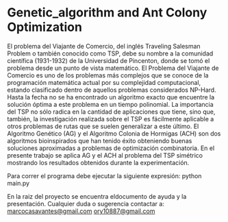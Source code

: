 # Genetic_algorithm and Ant Colony Optimization

 El problema del Viajante de Comercio, del inglés Traveling Salesman Problem o también conocido como TSP, 
 debe su nombre a la comunidad científica (1931-1932) de la Universidad de Pincenton, donde se tomó el problema
 desde un punto de vista matemático. El Problema del Viajante de Comercio es uno de los problemas más complejos 
 que se conoce de la programación matemática actual por su complejidad computacional, estando clasificado dentro 
 de aquellos problemas considerados NP-Hard. Hasta la fecha no se ha encontrado un algoritmo exacto que encuentre 
 la solución óptima a este problema en un tiempo polinomial. La importancia del TSP no sólo radica en la cantidad 
 de aplicaciones que tiene, sino que, también, la investigación realizada sobre el TSP es fácilmente aplicable a 
 otros problemas de rutas que se suelen generalizar a este último. El Algoritmo Genético (AG) y el Algoritmo 
 Colonia de Hormigas (ACH) son dos algoritmos bioinspirados que han tenido éxito obteniendo buenas soluciones 
 aproximadas a problemas de optimización combinatoria. En el presente trabajo se aplica AG y el ACH al problema del 
 TSP simétrico mostrando los resultados obtenidos durante la experimentación.  
 
 Para correr el programa debe ejecutar la siguiente expresión: python main.py 
 
 En la raiz del proyecto se encuentra eldocumento de ayuda y la presentación.
 Cualquier duda o sugerencia contactar a: 
 marcocasavantes@gmail.com
 ory10887@gmail.com 
